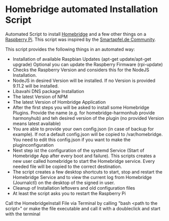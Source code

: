 # Homebridge automated Installation Script
Automated Script to install <a href="https://github.com/nfarina/homebridge" target="_blank">Homebridge</a> and a few other things on a <a href="https://www.raspberrypi.org" targe="_blank">Raspberry Pi</a>. This script was inspired by the <a href="forum.smartapfel.de" target="_blank">Smartapfel.de Community</a>.

This script provides the following things in an automated way:
<ul>
<li>Installation of available Raspbian Updates (apt-get update/apt-get upgrade) Optional you can update the Raspberry Firmware (rpi-update)</li>
<li>Checks the Raspberry Version and considers this for the NodeJS Installation.</li>
<li>NodeJS in desired Version will be installed. If no Version is provided 9.11.2 will be installed.</li>
<li>Libavahi DNS package Installation</li>
<li>The latest Version of NPM</li>
<li>The latest Version of Hombridge Application</li>
<li>After the first steps you will be asked to install some Homebridge Plugins. Provide the name (e.g. for homebridge-harmonhub provide harmonyhub) and teh desired version of the plugin (no provided Version means latest available)</li>
<li>You are able to provide your own config.json (in case of backup for example). If not a default config.json will be copied to /var/homebridge. You need to edit this config.json if you want to make the pluginconfiguration</li>
<li>Next step ist the configuration of the systemd Service (Start of Homebridge App after every boot and failure). This scripts creates a new user called homebridge to start the Homebridge service. Every needed file will be copied to the correct destination.</li>
<li>The script creates a few desktop shortcuts to start, stop and restart the Homebridge Service and to view the current log from Homebridge (Journalctl) on the desktop of the signed in user.</li>
<li>Cleanup of Installation leftovers and old configuration files</li>
<li>At least the script asks you to restart the Raspberry Pi</li>
</ul>

Call the HomebridgeInstall File via Terminal by calling "bash \<path to the script\>" or make the file
executable and call it with a doubleclick and start with the terminal 
